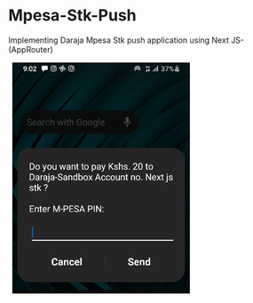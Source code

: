 # Mpesa-Stk-Push
Implementing Daraja Mpesa Stk push application using  Next JS-(AppRouter)

<img src="public/screenshot1.PNG" alt="STK Notification Screenshot" />

